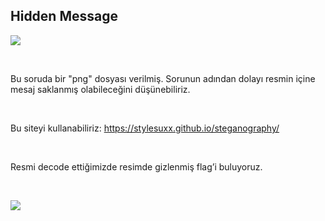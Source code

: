 ## Hidden Message

![](https://i.ibb.co/HhYkyrH/hidden1.png)

<br>

Bu soruda bir "png" dosyası verilmiş. Sorunun adından dolayı resmin içine mesaj saklanmış olabileceğini düşünebiliriz. 

<br>

Bu siteyi kullanabiliriz: https://stylesuxx.github.io/steganography/

<br>

Resmi decode ettiğimizde resimde gizlenmiş flag’i buluyoruz.

<br>

![](https://i.ibb.co/hZqwYqB/hidden2.png)
